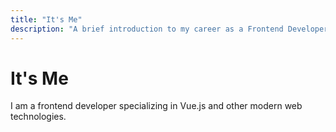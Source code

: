 ```yaml
---
title: "It's Me"
description: "A brief introduction to my career as a Frontend Developer."
---
```


# It's Me

I am a frontend developer specializing in Vue.js and other modern web technologies.

